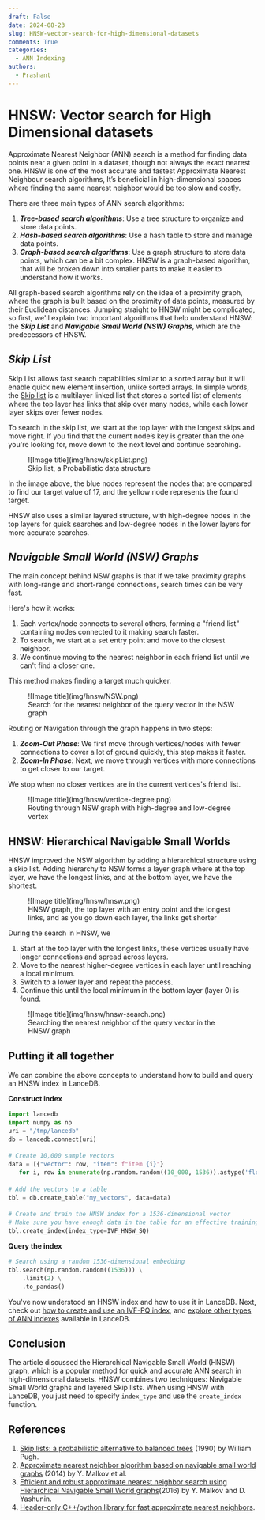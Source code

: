 ```yaml
---
draft: False
date: 2024-08-23
slug: HNSW-vector-search-for-high-dimensional-datasets
comments: True
categories:
  - ANN Indexing
authors:
  - Prashant
---
```


# HNSW: Vector search for High Dimensional datasets

Approximate Nearest Neighbor (ANN) search is a method for finding data points near a given point in a dataset, though not always the exact nearest one. HNSW is one of the most accurate and fastest Approximate Nearest Neighbour search algorithms, It’s beneficial in high-dimensional spaces where finding the same nearest neighbor would be too slow and costly. 

There are three main types of ANN search algorithms:

1. ***Tree-based search algorithms***: Use a tree structure to organize and store data points.
2. ***Hash-based search algorithms***: Use a hash table to store and manage data points.
3. ***Graph-based search algorithms***: Use a graph structure to store data points, which can be a bit complex. HNSW is a graph-based algorithm, that will be broken down into smaller parts to make it easier to understand how it works.

All graph-based search algorithms rely on the idea of a proximity graph, where the graph is built based on the proximity of data points, measured by their Euclidean distances. Jumping straight to HNSW might be complicated, so first, we'll explain two important algorithms that help understand HNSW: the ***Skip List*** and ***Navigable Small World (NSW) Graphs***, which are the predecessors of HNSW.

## *Skip List*
Skip List allows fast search capabilities similar to a sorted array but it will enable quick new element insertion, unlike sorted arrays.  In simple words, the [Skip list](https://brilliant.org/wiki/skip-lists/#:~:text=The%20skip%20list%20is%20a,elements%2C%20but%20no%20new%20elements.) is a multilayer linked list that stores a sorted list of elements where the top layer has links that skip over many nodes, while each lower layer skips over fewer nodes.

To search in the skip list, we start at the top layer with the longest skips and move right. If you find that the current node’s key is greater than the one you're looking for, move down to the next level and continue searching.

<figure markdown="span">
  ![Image title](img/hnsw/skipList.png)
  <figcaption>Skip list, a Probabilistic data structure</figcaption>
</figure>

 
In the image above, the blue nodes represent the nodes that are compared to find our target value of 17, and the yellow node represents the found target.

HNSW also uses a similar layered structure, with high-degree nodes in the top layers for quick searches and low-degree nodes in the lower layers for more accurate searches.

## *Navigable Small World (NSW) Graphs*
The main concept behind NSW graphs is that if we take proximity graphs with long-range and short-range connections, search times can be very fast.

Here's how it works:

1. Each vertex/node connects to several others, forming a "friend list" containing nodes connected to it making search faster.
2. To search, we start at a set entry point and move to the closest neighbor.
3. We continue moving to the nearest neighbor in each friend list until we can't find a closer one.

This method makes finding a target much quicker.

<figure markdown="span">
  ![Image title](img/hnsw/NSW.png)
  <figcaption>Search for the nearest neighbor of the query vector in the NSW graph</figcaption>
</figure>


 
Routing or Navigation through the graph happens in two steps:

1. ***Zoom-Out Phase***: We first move through vertices/nodes with fewer connections to cover a lot of ground quickly, this step makes it faster.
2. ***Zoom-In Phase***: Next, we move through vertices with more connections to get closer to our target.

We stop when no closer vertices are in the current vertices's friend list.

<figure markdown="span">
  ![Image title](img/hnsw/vertice-degree.png)
  <figcaption>Routing through NSW graph with high-degree and low-degree vertex</figcaption>
</figure>


 
## HNSW: Hierarchical Navigable Small Worlds
HNSW improved the NSW algorithm by adding a hierarchical structure using a skip list. Adding hierarchy to NSW forms a layer graph where at the top layer, we have the longest links, and at the bottom layer, we have the shortest.

<figure markdown="span">
  ![Image title](img/hnsw/hnsw.png)
  <figcaption>HNSW graph, the top layer with an entry point and the longest links, and as you go down each layer, the links get shorter</figcaption>
</figure>


 
During the search in HNSW, we

1. Start at the top layer with the longest links, these vertices usually have longer connections and spread across layers.
2. Move to the nearest higher-degree vertices in each layer until reaching a local minimum.
3. Switch to a lower layer and repeat the process.
4. Continue this until the local minimum in the bottom layer (layer 0) is found.

<figure markdown="span">
  ![Image title](img/hnsw/hnsw-search.png)
  <figcaption>Searching the nearest neighbor of the query vector in the HNSW graph</figcaption>
</figure>


 
## Putting it all together
We can combine the above concepts to understand how to build and query an HNSW index in LanceDB.

**Construct index**

```python
import lancedb
import numpy as np
uri = "/tmp/lancedb"
db = lancedb.connect(uri)

# Create 10,000 sample vectors
data = [{"vector": row, "item": f"item {i}"}
   for i, row in enumerate(np.random.random((10_000, 1536)).astype('float32'))]

# Add the vectors to a table
tbl = db.create_table("my_vectors", data=data)

# Create and train the HNSW index for a 1536-dimensional vector
# Make sure you have enough data in the table for an effective training step
tbl.create_index(index_type=IVF_HNSW_SQ)
```

**Query the index**
```python
# Search using a random 1536-dimensional embedding
tbl.search(np.random.random((1536))) \
    .limit(2) \
    .to_pandas()
```

You've now understood an HNSW index and how to use it in LanceDB. Next, check out [how to create and use an IVF-PQ index](https://blog.lancedb.com/benchmarking-lancedb-92b01032874a-2/), and [explore other types of ANN indexes](https://lancedb.github.io/lancedb/ann_indexes/) available in LanceDB.

## Conclusion
The article discussed the Hierarchical Navigable Small World (HNSW) graph, which is a popular method for quick and accurate ANN search in high-dimensional datasets. HNSW combines two techniques: Navigable Small World graphs and layered Skip lists. When using HNSW with LanceDB, you just need to specify `index_type` and use the `create_index` function.

## References
1. [Skip lists: a probabilistic alternative to balanced trees](https://15721.courses.cs.cmu.edu/spring2018/papers/08-oltpindexes1/pugh-skiplists-cacm1990.pdf) (1990) by William Pugh.
2. [Approximate nearest neighbor algorithm based on navigable small world graphs](https://publications.hse.ru/mirror/pubs/share/folder/x5p6h7thif/direct/128296059) (2014) by Y. Malkov et al.
3. [Efficient and robust approximate nearest neighbor search using Hierarchical Navigable Small World graphs](https://arxiv.org/abs/1603.09320)(2016) by Y. Malkov and D. Yashunin.
4. [Header-only C++/python library for fast approximate nearest neighbors](https://github.com/nmslib/hnswlib).